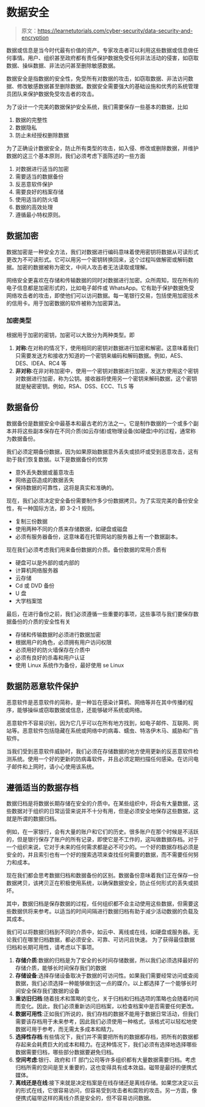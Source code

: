 # 数据安全

> 原文：<https://learnetutorials.com/cyber-security/data-security-and-encryption>

数据或信息是当今时代最有价值的资产。专家攻击者可以利用这些数据或信息做任何事情。用户、组织甚至政府都有责任保护数据免受任何非法活动的侵害，如窃取数据、操纵数据、非法访问甚至删除敏感数据。

数据安全是指数据的安全性，免受所有对数据的攻击，如窃取数据、非法访问数据、修改敏感数据甚至删除数据。数据安全需要强大的基础设施和优秀的系统管理员团队来保护数据免受攻击者的攻击。

为了设计一个完美的数据保护安全系统，我们需要保存一些基本的数据，比如

1.  数据的完整性
2.  数据隐私
3.  防止未经授权删除数据

为了正确设计数据安全，防止所有类型的攻击，如入侵、修改或删除数据，并维护数据的这三个基本原则，我们必须考虑下面陈述的一些方面

1.  对数据进行适当的加密
2.  需要适当的数据备份
3.  反恶意软件保护
4.  需要良好的档案存储
5.  使用适当的防火墙
6.  数据的高效处理
7.  遵循最小特权原则。

## 数据加密

数据加密是一种安全方法，我们对数据进行编码意味着使用密钥将数据从可读形式更改为不可读形式。它可以用另一个密钥转换回来，这个过程叫做解密或解码数据。加密的数据被称为密文，中间人攻击者无法读取或理解。

网络安全更喜欢在存储和传输数据的同时对数据进行加密。众所周知，现在所有的电子信息都是加密形式的，比如电子邮件或 WhatsApp。它有助于保护数据免受网络攻击者的攻击，即使他们可以访问数据。每一笔银行交易，包括使用加密技术的信用卡。用于加密数据的软件被称为加密算法。

### 加密类型

根据用于加密的密钥，加密可以大致分为两种类型。即

1.  **对称**:在对称的情况下，使用相同的密钥对数据进行加密和解密。这意味着我们只需要发送方和接收方知道的一个密钥来编码和解码数据。例如，AES、DES、IDEA、RC4 等
2.  **非对称**:在非对称加密中，使用一个密钥对数据进行加密，发送方使用这个密钥对数据进行加密，称为公钥。接收器将使用另一个密钥来解码数据，这个密钥就是秘密密钥。例如，RSA、DSS、ECC、TLS 等

## 数据备份

数据备份是数据安全中最基本和最古老的方法之一。它是制作数据的一个或多个副本并将这些副本保存在不同介质(如云存储)或物理设备(如硬盘)中的过程，通常称为数据备份。

我们必须定期备份数据，因为如果原始数据意外丢失或损坏或受到恶意攻击，这有助于我们恢复数据。以下是数据备份的优势

*   意外丢失数据或蓄意攻击
*   网络盗窃造成的数据丢失
*   保持数据的可靠性，这将是真实和准确的。

现在，我们必须决定安全备份需要制作多少份数据拷贝。为了实现完美的备份安全性，有一种国际方法，即 3-2-1 规则。

*   复制三份数据
*   使用两种不同的介质来存储数据，如硬盘或磁盘
*   必须有服务器备份，这意味着在托管网站的服务器上有一个数据副本。

现在我们必须考虑我们用来备份数据的介质。备份数据的常用介质有

*   硬盘可以是外部的或内部的
*   计算机网络服务器
*   云存储
*   Cd 或 DVD 备份
*   U 盘
*   大学档案馆

最后，在进行备份之前，我们必须遵循一些重要的事项，这些事项与我们要保存数据备份的介质的安全性有关

*   存储和传输数据时必须进行数据加密
*   根据用户的角色，必须拥有用户访问权限
*   必须用好的防火墙保存在介质中
*   必须有良好的杀毒和用户认证
*   使用 Linux 系统作为备份，最好使用 se Linux

## 数据防恶意软件保护

恶意软件是恶意软件的简称，是一种旨在感染计算机、网络等并在其中传播的程序，能够操纵或窃取数据或信息，还能够破坏系统或网络。

恶意软件不容易识别，因为它几乎可以在所有地方找到，如电子邮件、互联网、网站等。恶意软件包括隐藏在系统或网络中的病毒、蠕虫、特洛伊木马、威胁和广告软件。

当我们受到恶意软件威胁时，我们必须在存储数据的地方使用更新的反恶意软件检测系统。使用一个好的更新的防病毒软件，并且必须定期扫描任何感染。在访问电子邮件和上网时，请小心使用该系统。

## 遵循适当的数据存档

数据归档是将数据长期存储在安全的介质中。在某些组织中，将会有大量数据，这些数据对于组织的日常运营来说并不十分有用，但是必须安全地保存这些数据，这就是所谓的数据归档。

例如，在一家银行，会有大量的账户和它们的历史。很多账户在那个时候是不活跃的，但是银行保存了账户的所有记录，即使它是不工作的，这叫做数据存档。对于一个组织来说，它对于未来的任何需求都是必不可少的。一个好的数据存档必须是安全的，并且索引也有一个好的搜索选项来查找任何需要的数据，而不需要任何努力和成本。

现在我们都会思考数据归档和数据备份的区别。数据备份意味着我们正在保存一份数据拷贝，该拷贝正在积极使用系统，以确保数据安全，防止任何形式的丢失或损坏。

其中，数据归档是保存数据的过程，任何组织都不会主动使用这些数据，但需要这些数据供将来参考。以适当的时间间隔进行数据归档有助于减少活动数据的负载及其成本。

我们可以将数据归档到不同的介质中，如云中、离线或在线，如硬盘或服务器。无论我们在哪里归档数据，都必须安全、可靠、可访问且快速。
为了获得最佳数据归档和长期可用性，请考虑以下事项。

1.  **存储介质**:数据的归档是为了安全的长时间存储数据，所以我们必须选择最好的存储介质，能够长时间保存我们的数据
2.  **存储设备**:选择存储设备取决于数据的可访问性。如果我们需要经常访问或查阅数据，我们必须选择一种能够做到这一点的媒介。以上都选择了一个能够长时间安全保存我们数据的设备
3.  **重访旧归档**:随着技术和策略的变化，关于归档和归档选项的策略也会随着时间而变化。因此，我们必须重新访问旧档案，以检查档案中是否需要任何更改。
4.  **数据可用性**:正如我们所说的，我们存档的数据不能用于数据日常活动，但我们需要该存档用于未来参考，因此我们必须使用一种格式，该格式可以轻松地使数据可用于参考，而无需太多成本和精力。
5.  **选择性存档**:有些情况下，我们并不需要把所有的数据都存档，把所有的数据都存起来会耗费巨大的成本和精力。在这种情况下，我们必须有选择地选择哪些数据需要归档，哪些部分数据要避免归档。
6.  **空间考虑**:银行、政府和 IT 部门公司等许多组织都有大量数据需要归档。考虑归档所需的空间是至关重要的，这也变得具有成本效益。磁带是最好的便携式媒体。
7.  **离线还是在线**:接下来就是决定档案是在线存储还是离线存储。如果您决定以云的形式在线，它很容易访问，但容易受到攻击者和腐败的攻击。另一方面，像便携式磁带这样的离线介质是安全的，但不容易访问数据。